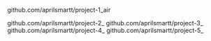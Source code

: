 github.com/aprilsmartt/project-1_air  

github.com/aprilsmartt/project-2_ 
github.com/aprilsmartt/project-3_
github.com/aprilsmartt/project-4_
github.com/aprilsmartt/project-5_
